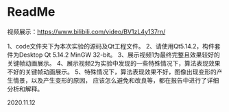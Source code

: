 # ReadMe

视频展示：https://www.bilibili.com/video/BV1zL4y137rn/

1、code文件夹下为本次实验的源码及Qt工程文件。
2、请使用Qt5.14.2，构件套件为Desktop Qt 5.14.2 MinGW 32-bit。
3、展示视频1为最终完整且效果较好的关键帧动画展示。
4、展示视频2为实验中发现的一些特殊情况下，算法表现效果不好的关键帧动画展示。
5、特殊情况下，算法表现效果不好，图像出现变形的产生情景，以及产生变形的原因，
     应该怎么避免和改良等，都在报告中进行了详细分析和解释。


2020.11.12

